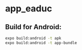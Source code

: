 # app_eaduc
## Build for Android:
 ``` Bash
 expo build:android -t apk
 expo build:android -t app-bundle
 ``` 
